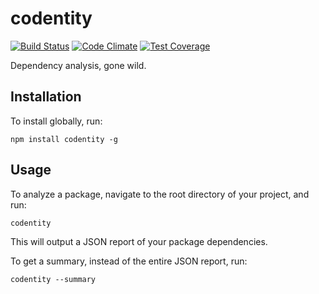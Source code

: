 # codentity

[![Build Status](https://travis-ci.org/codentity/codentity.svg)](https://travis-ci.org/codentity/codentity)
[![Code Climate](https://codeclimate.com/github/codentity/codentity/badges/gpa.svg)](https://codeclimate.com/github/codentity/codentity)
[![Test Coverage](https://codeclimate.com/github/codentity/codentity/badges/coverage.svg)](https://codeclimate.com/github/codentity/codentity/coverage)

Dependency analysis, gone wild.

## Installation

To install globally, run:

```
npm install codentity -g
```

## Usage

To analyze a package, navigate to the root directory of your project, and run:

```
codentity
```

This will output a JSON report of your package dependencies.

To get a summary, instead of the entire JSON report, run:

```
codentity --summary
```
